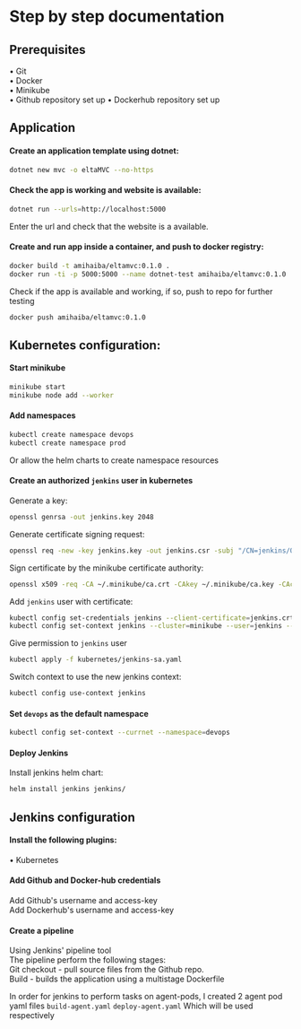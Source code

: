 # Step by step documentation
## Prerequisites
• Git  
• Docker  
• Minikube  
• Github repository set up
• Dockerhub repository set up

## Application
#### Create an application template using dotnet:
```bash
dotnet new mvc -o eltaMVC --no-https
```
#### Check the app is working and website is available:
```bash
dotnet run --urls=http://localhost:5000
```
Enter the url and check that the website is a available.  
#### Create and run app inside a container, and push to docker registry:
```bash
docker build -t amihaiba/eltamvc:0.1.0 .
docker run -ti -p 5000:5000 --name dotnet-test amihaiba/eltamvc:0.1.0
```
Check if the app is available and working, if so, push to repo for further testing
```bash
docker push amihaiba/eltamvc:0.1.0
```

## Kubernetes configuration:
#### Start minikube
```bash
minikube start
minikube node add --worker
```
#### Add namespaces
```bash
kubectl create namespace devops
kubectl create namespace prod
```
Or allow the helm charts to create namespace resources

#### Create an authorized `jenkins` user in kubernetes
Generate a key:
```bash
openssl genrsa -out jenkins.key 2048
```
Generate certificate signing request:
```bash
openssl req -new -key jenkins.key -out jenkins.csr -subj "/CN=jenkins/O=devops/O=minikube.com"
```
Sign certificate by the minikube certificate authority:
```bash
openssl x509 -req -CA ~/.minikube/ca.crt -CAkey ~/.minikube/ca.key -CAcreateserial -days 730 -in jenkins.csr -out jenkins.crt
```
Add `jenkins` user with certificate:
```bash
kubectl config set-credentials jenkins --client-certificate=jenkins.crt --client-key=jenkins.key
kubectl config set-context jenkins --cluster=minikube --user=jenkins --namespace=devops
```
Give permission to `jenkins` user
```bash
kubectl apply -f kubernetes/jenkins-sa.yaml
```
Switch context to use the new jenkins context:
```bash
kubectl config use-context jenkins
```
#### Set `devops` as the default namespace
```bash
kubectl config set-context --currnet --namespace=devops
```

#### Deploy Jenkins
Install jenkins helm chart:
```bash
helm install jenkins jenkins/
```

## Jenkins configuration  
#### Install the following plugins:  
• Kubernetes  
  
#### Add Github and Docker-hub credentials  
Add Github's username and access-key  
Add Dockerhub's username and access-key  

#### Create a pipeline  
Using Jenkins' pipeline tool  
The pipeline perform the following stages:  
Git checkout - pull source files from the Github repo.  
Build - builds the application using a multistage Dockerfile

In order for jenkins to perform tasks on agent-pods, I created 2 agent pod yaml files
`build-agent.yaml`
`deploy-agent.yaml`
Which will be used respectively
